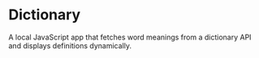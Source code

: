 # Dictionary
A local JavaScript app that fetches word meanings from a dictionary API and displays definitions dynamically.

